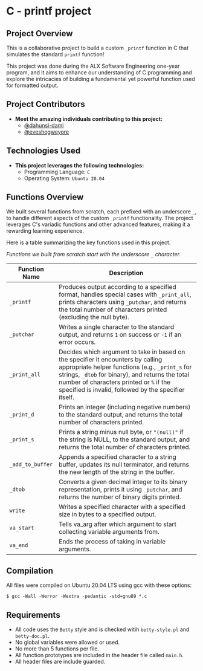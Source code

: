 # C - printf project

## Project Overview

This is a collaborative project to build a custom `_printf` function in C that simulates the standard `printf` function!

This project was done during the ALX Software Engineering one-year program, and it aims to enhance our understanding of C programming and explore the intricacies of building a fundamental yet powerful function used for formatted output.

## Project Contributors

- **Meet the amazing individuals contributing to this project:**
  - [@dahunsi-dami](https://github.com/dahunsi-dami)
  - [@eveshogweyore](https://github.com/eveshogweyore)

## Technologies Used

- **This project leverages the following technologies:**
  - Programming Language: `C`
  - Operating System: `Ubuntu 20.04`

## Functions Overview

We built several functions from scratch, each prefixed with an underscore `_`, to handle different aspects of the custom `_printf` functionality. The project leverages C's variadic functions and other advanced features, making it a rewarding learning experience.

Here is a table summarizing the key functions used in this project.

*Functions we built from scratch start with the underscore `_` character.*

| Function Name 		| Description 													|
| ----------------------|---------------------------------------------------------------|
| `_printf`			| Produces output according to a specified format, handles special cases with `_print_all`, prints characters using `_putchar`, and returns the total number of characters printed (excluding the null byte).			|
| `_putchar`			| Writes a single character to the standard output, and returns `1` on success or `-1` if an error occurs.   |
| `_print_all`   | Decides which argument to take in based on the specifier it encounters by calling appropriate helper functions (e.g., `_print_s` for strings, `_dtob` for binary), and returns the total number of characters printed or `%` if the specified is invalid, followed by the specifier itself.   |
| `_print_d`   | Prints an integer (including negative numbers) to the standard output, and returns the total number of characters printed.   |
| `_print_s`   | Prints a string minus null byte, or `"(null)"` if the string is NULL, to the standard output, and returns the total number of characters printed.   |
| `_add_to_buffer`   | Appends a specified character to a string buffer, updates its null terminator, and returns the new length of the string in the buffer.   |
| `_dtob`   | Converts a given decimal integer to its binary representation, prints it using `_putchar`, and returns the number of binary digits printed.   |
| `write`   | Writes a specified character with a specified size in bytes to a specified output.   |
| `va_start`   | Tells va_arg after which argument to start collecting variable arguments from.   |
| `va_end`   | Ends the process of taking in variable arguments.   |

## Compilation

All files were compiled on Ubuntu 20.04 LTS using gcc with these options:

`$ gcc -Wall -Werror -Wextra -pedantic -std=gnu89 *.c`

## Requirements

- All code uses the `Betty` style and is checked witih `betty-style.pl` and `betty-doc.pl`.
- No global variables were allowed or used.
- No more than 5 functions per file.
- All function prototypes are included in the header file called `main.h`.
- All header files are include guarded.
